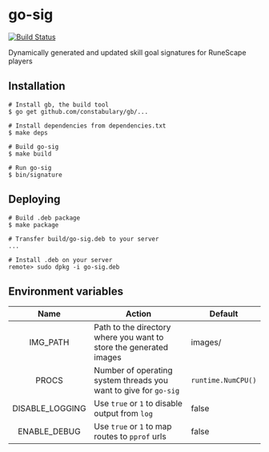 # go-sig

[![Build Status][build-status-img]][build-status]

Dynamically generated and updated skill goal signatures for RuneScape players

## Installation
    # Install gb, the build tool
    $ go get github.com/constabulary/gb/...

    # Install dependencies from dependencies.txt
    $ make deps

    # Build go-sig
    $ make build

    # Run go-sig
    $ bin/signature

## Deploying
    # Build .deb package
    $ make package

    # Transfer build/go-sig.deb to your server
    ...

    # Install .deb on your server
    remote> sudo dpkg -i go-sig.deb

## Environment variables
Name | Action | Default
:---: | --- | --- |
IMG_PATH | Path to the directory where you want to store the generated images | images/
PROCS | Number of operating system threads you want to give for `go-sig` | `runtime.NumCPU()`
DISABLE_LOGGING | Use `true` or `1` to disable output from `log` | false
ENABLE_DEBUG | Use `true` or `1` to map routes to `pprof` urls | false

[build-status-img]: https://travis-ci.org/cubeee/go-sig.svg
[build-status]: https://travis-ci.org/cubeee/go-sig
[gb-site]: http://getgb.io/
